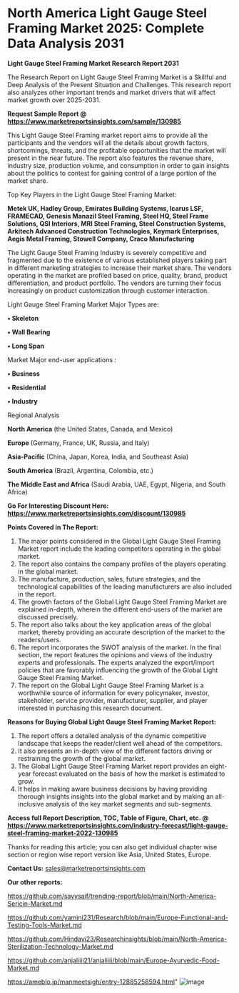 # North America Light Gauge Steel Framing Market 2025: Complete Data Analysis 2031

<strong>Light Gauge Steel Framing Market Research Report 2031</strong>

The Research Report on Light Gauge Steel Framing Market is a Skillful and Deep Analysis of the Present Situation and Challenges. This research report also analyzes other important trends and market drivers that will affect market growth over 2025-2031.

<strong>Request Sample Report @ <a href=https://www.marketreportsinsights.com/sample/130985>https://www.marketreportsinsights.com/sample/130985</a></strong>

This Light Gauge Steel Framing market report aims to provide all the participants and the vendors will all the details about growth factors, shortcomings, threats, and the profitable opportunities that the market will present in the near future. The report also features the revenue share, industry size, production volume, and consumption in order to gain insights about the politics to contest for gaining control of a large portion of the market share.

Top Key Players in the Light Gauge Steel Framing Market:

<strong>Metek UK, Hadley Group, Emirates Building Systems, Icarus LSF, FRAMECAD, Genesis Manazil Steel Framing, Steel HQ, Steel Frame Solutions, QSI Interiors, MRI Steel Framing, Steel Construction Systems, Arkitech Advanced Construction Technologies, Keymark Enterprises, Aegis Metal Framing, Stowell Company, Craco Manufacturing</strong>

The Light Gauge Steel Framing Industry is severely competitive and fragmented due to the existence of various established players taking part in different marketing strategies to increase their market share. The vendors operating in the market are profiled based on price, quality, brand, product differentiation, and product portfolio. The vendors are turning their focus increasingly on product customization through customer interaction.

Light Gauge Steel Framing Market Major Types are:

<strong>• Skeleton

• Wall Bearing

• Long Span</strong>

Market Major end-user applications :

<strong>• Business

• Residential

• Industry</strong>

Regional Analysis

</u><strong><b>North America</b></strong> (the United States, Canada, and Mexico)

<strong><b>Europe </b></strong>(Germany, France, UK, Russia, and Italy)

<strong><b>Asia-Pacific</b></strong> (China, Japan, Korea, India, and Southeast Asia)

<strong><b>South America</b></strong> (Brazil, Argentina, Colombia, etc.)

<strong><b>The Middle East and Africa</b></strong> (Saudi Arabia, UAE, Egypt, Nigeria, and South Africa)

<strong>Go For Interesting Discount Here: <a href=https://www.marketreportsinsights.com/discount/130985>https://www.marketreportsinsights.com/discount/130985</a></strong>

<strong>Points Covered in The Report:</strong>
<ol>
  <li>The major points considered in the Global Light Gauge Steel Framing Market report include the leading competitors operating in the global market.</li>
  <li>The report also contains the company profiles of the players operating in the global market.</li>
  <li>The manufacture, production, sales, future strategies, and the technological capabilities of the leading manufacturers are also included in the report.</li>
  <li>The growth factors of the Global Light Gauge Steel Framing Market are explained in-depth, wherein the different end-users of the market are discussed precisely.</li>
  <li>The report also talks about the key application areas of the global market, thereby providing an accurate description of the market to the readers/users.</li>
  <li>The report incorporates the SWOT analysis of the market. In the final section, the report features the opinions and views of the industry experts and professionals. The experts analyzed the export/import policies that are favorably influencing the growth of the Global Light Gauge Steel Framing Market.</li>
  <li>The report on the Global Light Gauge Steel Framing Market is a worthwhile source of information for every policymaker, investor, stakeholder, service provider, manufacturer, supplier, and player interested in purchasing this research document.</li>
</ol>
<strong>Reasons for Buying Global Light Gauge Steel Framing Market Report:</strong>

<ol>
  <li>The report offers a detailed analysis of the dynamic competitive landscape that keeps the reader/client well ahead of the competitors.</li>
  <li>It also presents an in-depth view of the different factors driving or restraining the growth of the global market.</li>
  <li>The Global Light Gauge Steel Framing Market report provides an eight-year forecast evaluated on the basis of how the market is estimated to grow.</li>
  <li>It helps in making aware business decisions by having providing thorough insights insights into the global market and by making an all-inclusive analysis of the key market segments and sub-segments.</li>
</ol>
<strong>Access full Report Description, TOC, Table of Figure, Chart, etc. @ <a href=https://www.marketreportsinsights.com/industry-forecast/light-gauge-steel-framing-market-2022-130985>https://www.marketreportsinsights.com/industry-forecast/light-gauge-steel-framing-market-2022-130985</a></strong>


Thanks for reading this article; you can also get individual chapter wise section or region wise report version like Asia, United States, Europe.

<strong>Contact Us:</strong>
sales@marketreportsinsights.com

<strong>Our other reports:</strong>

<a href=https://github.com/sayysaif/trending-report/blob/main/North-America-Sericin-Market.md>https://github.com/sayysaif/trending-report/blob/main/North-America-Sericin-Market.md</a>

<a href=https://github.com/yamini231/Research/blob/main/Europe-Functional-and-Testing-Tools-Market.md>https://github.com/yamini231/Research/blob/main/Europe-Functional-and-Testing-Tools-Market.md</a>

<a href=https://github.com/Hindavi23/Researchinsights/blob/main/North-America-Sterilization-Technology-Market.md>https://github.com/Hindavi23/Researchinsights/blob/main/North-America-Sterilization-Technology-Market.md</a>

<a href=https://github.com/anjaliiii21/anjaliiii/blob/main/Europe-Ayurvedic-Food-Market.md>https://github.com/anjaliiii21/anjaliiii/blob/main/Europe-Ayurvedic-Food-Market.md</a>

<a href=https://ameblo.jp/manmeetsigh/entry-12885258594.html>https://ameblo.jp/manmeetsigh/entry-12885258594.html</a>"
![image](https://github.com/user-attachments/assets/3461301a-a39c-4a65-a157-68de207a1eb8)
